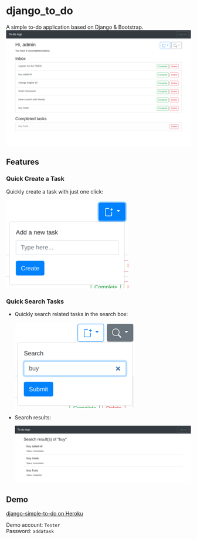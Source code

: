 # django_to_do
A simple to-do application based on Django & Bootstrap.
![Main page](/docs/main.png)
## Features
### Quick Create a Task
Quickly create a task with just one click:

![Create a task](/docs/add.png)
### Quick Search Tasks
- Quickly search related tasks in the search box:

  ![Search tasks](/docs/search1.png)
- Search results:

  ![Search results](/docs/search2.png)
## Demo
[django-simple-to-do on Heroku](https://django-simple-to-do.herokuapp.com/ "django-simple-to-do | Heroku")

Demo account: `Tester`  
Password: `addatask`
